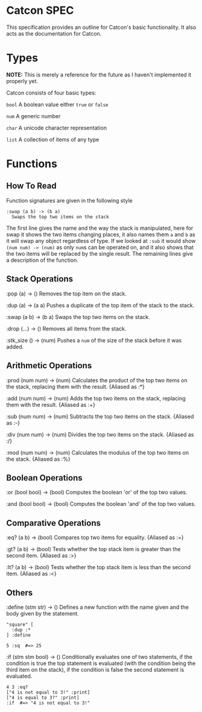 # Catcon SPEC

This specification provides an outline for Catcon's basic functionality. It 
also acts as the documentation for Catcon.


# Types

__NOTE:__ This is merely a reference for the future as I haven't implemented it 
properly yet.

Catcon consists of four basic types:

`bool`
  A boolean value either `true` or `false`
  
`num`
  A generic number
  
`char`
  A unicode character representation
  
`list`
  A collection of items of any type


# Functions

## How To Read

Function signatures are given in the following style

    :swap (a b) -> (b a)
      Swaps the top two items on the stack

The first line gives the name and the way the stack is manipulated, here for swap
it shows the two items changing places, it also names them `a` and `b` as it will
swap any object regardless of type. If we looked at `:sub` it would show 
`(num num) -> (num)` as only `num`s can be operated on, and it also shows that the
two items will be replaced by the single result. The remaining lines give a 
description of the function.

## Stack Operations

:pop (a) -> ()
  Removes the top item on the stack.
  
:dup (a) -> (a a)
  Pushes a duplicate of the top item of the stack to the stack.
  
:swap (a b) -> (b a)
  Swaps the top two items on the stack.

:drop (...) -> ()
  Removes all items from the stack.
  
:stk\_size () -> (num)
  Pushes a `num` of the size of the stack before it was added.
  
## Arithmetic Operations

:prod (num num) -> (num)
  Calculates the product of the top two items on the stack, replacing them with 
  the result. {Aliased as :*}
  
:add (num num) -> (num)
  Adds the top two items on the stack, replacing them with the result. {Aliased as :+}
  
:sub (num num) -> (num)
  Subtracts the top two items on the stack. {Aliased as :-}
  
:div (num num) -> (num)
  Divides the top two items on the stack. {Aliased as :/}
  
:mod (num num) -> (num)
  Calculates the modulus of the top two items on the stack. {Aliased as :%}
  
## Boolean Operations

:or (bool bool) -> (bool)
  Computes the boolean 'or' of the top two values.
  
:and (bool bool) -> (bool)
  Computes the boolean 'and' of the top two values.
  
## Comparative Operations

:eq? (a b) -> (bool)
  Compares top two items for equality. {Aliased as :=}
  
:gt? (a b) -> (bool)
  Tests whether the top stack item is greater than the second item. {Aliased as :>}
  
:lt? (a b) -> (bool)
  Tests whether the top stack item is less than the second item. {Aliased as :<}
  
## Others

:define (stm str) -> ()
  Defines a new function with the name given and the body given by the statement.
  
    "square" [
      :dup :*
    ] :define
    
    5 :sq  #=> 25

:if (stm stm bool) -> ()
  Conditionally evaluates one of two statements, if the condition is true the top 
  statement is evaluated (with the condition being the third item on the stack), if
  the condition is false the second statement is evaluated.
  
    4 3 :eq?
    ["4 is not equal to 3!" :print]
    ["4 is equal to 3?" :print]
    :if  #=> "4 is not equal to 3!"
